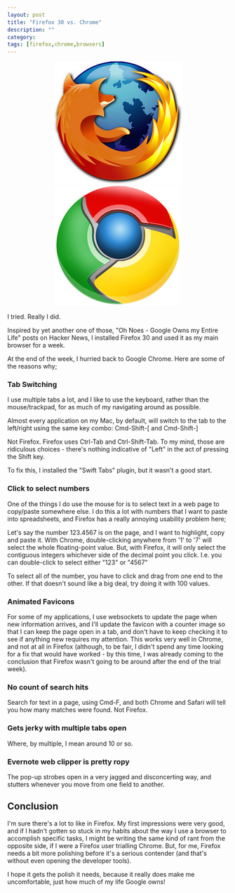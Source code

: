 ```yaml
---
layout: post
title: "Firefox 30 vs. Chrome"
description: ""
category:
tags: [firefox,chrome,browsers]
---
```


<center>
<p>
  <img src="/images/firefox-logo.png" />
  <img src="/images/google-chrome-logo.jpg" />
</p>
</center>

I tried. Really I did.

Inspired by yet another one of those, "Oh Noes - Google Owns my Entire Life" posts on Hacker News, I installed Firefox 30 and used it as my main browser for a week.

At the end of the week, I hurried back to Google Chrome. Here are some of the reasons why;

### Tab Switching

I use multiple tabs a lot, and I like to use the keyboard, rather than the mouse/trackpad, for as much of my navigating around as possible.

Almost every application on my Mac, by default, will switch to the tab to the left/right using the same key combo: Cmd-Shift-[ and Cmd-Shift-]

Not Firefox. Firefox uses Ctrl-Tab and Ctrl-Shift-Tab. To my mind, those are ridiculous choices - there's nothing indicative of "Left" in the act of pressing the Shift key.

To fix this, I installed the "Swift Tabs" plugin, but it wasn't a good start.

### Click to select numbers

One of the things I do use the mouse for is to select text in a web page to copy/paste somewhere else. I do this a lot with numbers that I want to paste into spreadsheets, and Firefox has a really annoying usability problem here;

Let's say the number 123.4567 is on the page, and I want to highlight, copy and paste it. With Chrome, double-clicking anywhere from '1' to '7' will select the whole floating-point value. But, with Firefox, it will only select the contiguous integers whichever side of the decimal point you click. I.e. you can double-click to select either "123" or "4567"

To select all of the number, you have to click and drag from one end to the other. If that doesn't sound like a big deal, try doing it with 100 values.

### Animated Favicons

For some of my applications, I use websockets to update the page when new information arrives, and I'll update the favicon with a counter image so that I can keep the page open in a tab, and don't have to keep checking it to see if anything new requires my attention. This works very well in Chrome, and not at all in Firefox (although, to be fair, I didn't spend any time looking for a fix that would have worked - by this time, I was already coming to the conclusion that Firefox wasn't going to be around after the end of the trial week).

### No count of search hits

Search for text in a page, using Cmd-F, and both Chrome and Safari will tell you how many matches were found. Not Firefox.

### Gets jerky with multiple tabs open

Where, by multiple, I mean around 10 or so.

### Evernote web clipper is pretty ropy

The pop-up strobes open in a very jagged and disconcerting way, and stutters whenever you move from one field to another.

## Conclusion

I'm sure there's a lot to like in Firefox. My first impressions were very good, and if I hadn't gotten so stuck in my habits about the way I use a browser to accomplish specific tasks, I might be writing the same kind of rant from the opposite side, if I were a Firefox user trialling Chrome. But, for me, Firefox needs a bit more polishing before it's a serious contender (and that's without even opening the developer tools).

I hope it gets the polish it needs, because it really does make me uncomfortable, just how much of my life Google owns!



